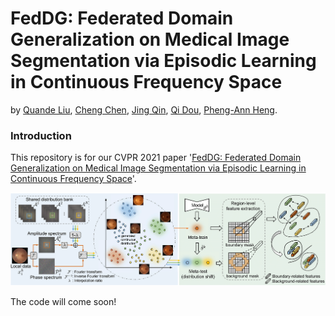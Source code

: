 # FedDG: Federated Domain Generalization on Medical Image Segmentation via Episodic Learning in Continuous Frequency Space
by [Quande Liu](https://github.com/liuquande), [Cheng Chen](https://cchen-cc.github.io/), [Jing Qin](https://sn.polyu.edu.hk/en/people/academic_staff/index.html#harry.qin), [Qi Dou](http://www.cse.cuhk.edu.hk/~qdou/), [Pheng-Ann Heng](http://www.cse.cuhk.edu.hk/~pheng/). 

### Introduction

This repository is for our CVPR 2021 paper '[FedDG: Federated Domain Generalization on Medical Image Segmentation via Episodic Learning in Continuous Frequency Space](https://arxiv.org/pdf/2103.06030.pdf)'. 

![](figure/cvpr21_feddg.png)


The code will come soon!
